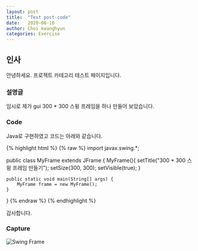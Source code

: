 ```yaml
---
layout: post
title:  "Test post-code"
date:   2020-08-10
author: Choi kwanghyun
categories: Exercise
---
```

##  인사
안녕하세요. 프로젝트 카테고리 테스트 페이지입니다.


###  설명글

임시로 제가 gui 300 * 300 스윙 프레임을 하나 만들어 보았습니다.

###  Code

Java로 구현하였고 코드는 아래와 같습니다.

{% highlight html %}
{% raw %}
import javax.swing.*;

public class MyFrame extends JFrame {
	MyFrame(){
		setTitle("300 * 300 스윙 프레임 만들기");
		setSize(300, 300);
		setVisible(true);
	}
	
	public static void main(String[] args) {
		MyFrame frame = new MyFrame();
	}
}
{% endraw %}
{% endhighlight %}

감사합니다.

###  Capture


  <img src="https://raw.githubusercontent.com/Choi-kwang-hyun/Choi-kwang-hyun.github.io/master/assets/gui_result11.jpg"  title="Swing Frame">


